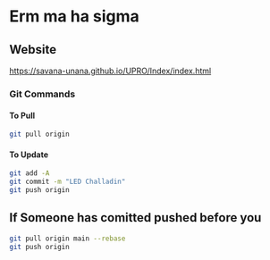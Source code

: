 # Erm ma ha sigma

## Website

<https://savana-unana.github.io/UPRO/Index/index.html>

### Git Commands

#### To Pull

``` bash
git pull origin
```

#### To Update

```bash
git add -A 
git commit -m "LED Challadin"
git push origin 

```

## If Someone has comitted pushed before you

 ``` bash
 git pull origin main --rebase
 git push origin
```
